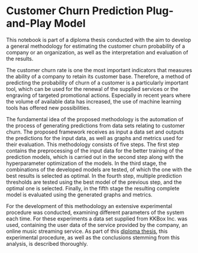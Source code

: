 # Customer Churn Prediction Plug-and-Play Model

This notebook is part of a diploma thesis conducted with the aim to develop a general methodology for estimating the customer churn probability of a company or an organization, as well as the interpretation and evaluation of the results.

The customer churn rate is one the most important indicators that measures the ability of a company to retain its customer base. Therefore, a method of predicting the probability of churn of a customer is a particularly important tool, which can be used for the renewal of the supplied services or the engraving of targeted promotional actions. Especially in recent years where the volume of available data has increased, the use of machine learning tools has offered new possibilities.

The fundamental idea of the proposed methodology is the automation of the process of generating predictions from data sets relating to customer churn. The proposed framework receives as input a data set and outputs the predictions for the input data, as well as graphs and metrics used for their evaluation. This methodology consists of five steps. The first step contains the preprocessing of the input data for the better training of the prediction models, which is carried out in the second step along with the hyperparameter optimization of the models. In the third stage, the combinations of the developed models are tested, of which the one with the best results is selected as optimal. In the fourth step, multiple prediction thresholds are tested using the best model of the previous step, and the optimal one is selected. Finally, in the fifth stage the resulting complete model is evaluated using the generated graphs and metrics.

For the development of this methodology an extensive experimental procedure was conducted, examining different parameters of the system each time. For these experiments a data set supplied from KKBox Inc. was used, containing the user data of the service provided by the company, an online music streaming service. As part of this [diploma thesis](http://artemis.cslab.ece.ntua.gr:8080/jspui/bitstream/123456789/18461/3/%ce%94%ce%b9%cf%80%ce%bb%cf%89%ce%bc%ce%b1%cf%84%ce%b9%ce%ba%ce%ae_%ce%95%cf%81%ce%b3%ce%b1%cf%83%ce%af%ce%b1_%ce%9c%ce%b7%cf%84%cf%81%cf%8c%cf%80%ce%bf%cf%85%ce%bb%ce%bf%cf%82_%ce%9c%ce%ac%cf%81%ce%b9%ce%bf%cf%82_03117078.pdf), this experimental procedure, as well as the conclusions stemming from this analysis, is described thoroughly.
